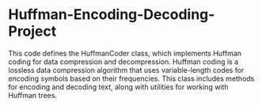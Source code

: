 # Huffman-Encoding-Decoding-Project
This code defines the HuffmanCoder class, which implements Huffman coding for data compression and decompression. Huffman coding is a lossless data compression algorithm that uses variable-length codes for encoding symbols based on their frequencies. This class includes methods for encoding and decoding text, along with utilities for working with Huffman trees.
